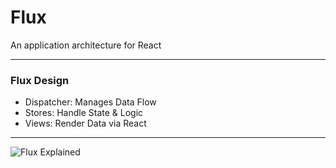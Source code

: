 # Flux 

An application architecture for React

---

### Flux Design

- Dispatcher: Manages Data Flow
- Stores: Handle State & Logic
- Views: Render Data via React

---

![Flux Explained](https://forum.attainu.com/uploads/default/original/1X/bbed57a5749d49e1bc0216653fa73fb6e06f00a5.png)
